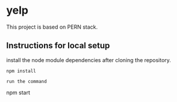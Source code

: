 # yelp
This project is based on PERN stack.

## Instructions for local setup
install the node module dependencies after cloning the repository.
`````````
npm install

run the command
```````````
npm start
